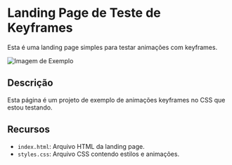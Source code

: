 # Landing Page de Teste de Keyframes

Esta é uma landing page simples para testar animações com keyframes.

![Imagem de Exemplo](/keyTest.png)

## Descrição

Esta página é um projeto de exemplo de animações keyframes no CSS que estou testando.


## Recursos

- `index.html`: Arquivo HTML da landing page.
- `styles.css`: Arquivo CSS contendo estilos e animações.

